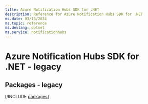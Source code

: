 ```yaml
---
title: Azure Notification Hubs SDK for .NET
description: Reference for Azure Notification Hubs SDK for .NET
ms.date: 03/13/2024
ms.topic: reference
ms.devlang: dotnet
ms.service: notificationhubs
---
```

# Azure Notification Hubs SDK for .NET - legacy
## Packages - legacy
[!INCLUDE [packages](notification-hubs-index.md)]